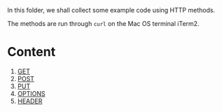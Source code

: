 In this folder, we shall collect some example code using HTTP methods.

The methods are run through `curl` on the Mac OS terminal iTerm2.

# Content
1. [GET]()
2. [POST]()
3. [PUT]()
4. [OPTIONS]()
5. [HEADER]()
